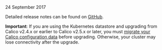 24 September 2017

Detailed release notes can be found on [GitHub](https://github.com/projectcalico/calico/releases).

<div class="alert alert-danger" role="alert"><b>Important</b>: If you are using the Kubernetes datastore and upgrading from Calico v2.4.x or earlier to Calico v2.5.x or later, you must <a href="https://github.com/projectcalico/calico/blob/master/upgrade/v2.5/README.md">migrate your Calico configuration data</a> before upgrading. Otherwise, your cluster may lose connectivity after the upgrade.</div>